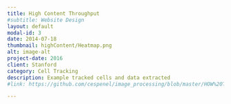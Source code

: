 ```yaml
---
title: High Content Throughput
#subtitle: Website Design
layout: default
modal-id: 3
date: 2014-07-18
thumbnail: highContent/Heatmap.png
alt: image-alt
project-date: 2016
client: Stanford
category: Cell Tracking
description: Example tracked cells and data extracted
#link: https://github.com/cespenel/image_processing/blob/master/HOW%20TO%20USE%20%22ImageAlignment%22.ipynb

---
```

